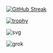 [![GitHub Streak](https://streak-stats.demolab.com/?user=PaulVonDaniels&theme=dark)](https://git.io/streak-stats)

[![trophy](https://github-profile-trophy.vercel.app/?username=Lorraineboza&theme=onedark)](https://github.com/ryo-ma/github-profile-trophy)

![svg](https://raw.githubusercontent.com/PaulVonDaniels/github-profile-3d-contrib/main/docs/demo/profile-gitblock.svg)

![grok](https://demo.chat-sdk.dev/chat/329492cb-353a-40a0-ab95-217109e5ca01)
